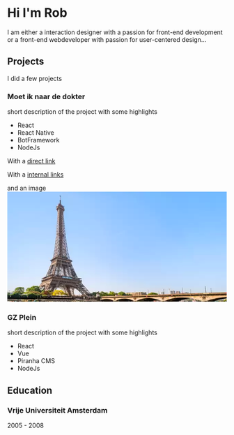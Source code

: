 
<a name="0_intromd"></a>

Hi I'm Rob
==============
I am either a interaction designer with a passion for front-end development or a front-end webdeveloper with passion for user-centered design...

## Projects


<a name="1_projects0_projectsmd"></a>

I did a few projects

<a name="1_projects1_minddmd"></a>

### Moet ik naar de dokter
short description of the project with some highlights
- React
- React Native
- BotFramework
- NodeJs

With a [direct link](https://www.nu.nl/economie/6138654/sector-voorziet-volgende-week-grote-stappen-op-weg-naar-meer-reizen.html)

With a [internal links](../2_education/vu.md)

and an image
![alt text](docs/assets/paris.webp?raw=true)



<a name="1_projects2_gzpleinmd"></a>

### GZ Plein
short description of the project with some highlights
- React
- Vue
- Piranha CMS 
- NodeJs
## Education


<a name="2_education0_educationmd"></a>



<a name="2_education1_vumd"></a>

### Vrije Universiteit Amsterdam
2005 - 2008